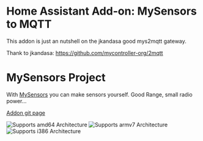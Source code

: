 # Home Assistant Add-on: MySensors to MQTT

This addon is just an nutshell on the jkandasa good mys2mqtt gateway.

Thank to jkandasa: https://github.com/mycontroller-org/2mqtt

# MySensors Project
With [MySensors](https://www.mysensors.org/about) you can make sensors yourself. Good Range, small radio power...


[Addon git page](https://github.com/mmaura/hassio-addons)

![Supports amd64 Architecture][amd64-shield]
![Supports armv7 Architecture][armv7-shield]
![Supports i386 Architecture][i386-shield]

[amd64-shield]: https://img.shields.io/badge/amd64-yes-green.svg
[armv7-shield]: https://img.shields.io/badge/armv7-yes-green.svg
[i386-shield]: https://img.shields.io/badge/i386-yes-green.svg
